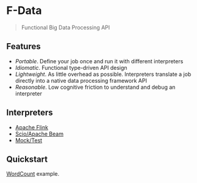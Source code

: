 # F-Data

> Functional Big Data Processing API

## Features

* *Portable*. Define your job once and run it with different interpreters
* *Idiomatic*. Functional type-driven API design
* *Lightweight*. As little overhead as possible. Interpreters translate a job directly into a 
  native data processing framework API
* *Reasonable*. Low cognitive friction to understand and debug an interpreter

## Interpreters

* [Apache Flink](fdata-flink/src/main/scala/com/fdata/flink)
* [Scio/Apache Beam](fdata-scio/src/main/scala/com/fdata/scio)
* [Mock/Test](fdata-mock/src/main/scala/com/fdata/mock)

## Quickstart

[WordCount](fdata-examples/src/main/scala/com/fdata/examples/WordCount.scala) example.